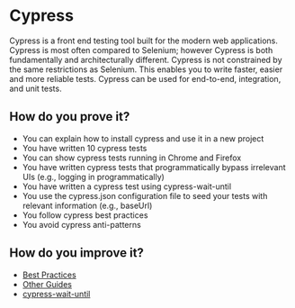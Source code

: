 # Cypress

Cypress is a front end testing tool built for the modern web applications. Cypress is most often compared to Selenium; however Cypress is both fundamentally and architecturally different. Cypress is not constrained by the same restrictions as Selenium. This enables you to write faster, easier and more reliable tests. Cypress can be used for end-to-end, integration, and unit tests.

## How do you prove it?

* You can explain how to install cypress and use it in a new project
* You have written 10 cypress tests
* You can show cypress tests running in Chrome and Firefox
* You have written cypress tests that programmatically bypass irrelevant UIs (e.g., logging in programmatically)
* You have written a cypress test using cypress-wait-until
* You use the cypress.json configuration file to seed your tests with relevant information (e.g., baseUrl)
* You follow cypress best practices
* You avoid cypress anti-patterns

## How do you improve it?

* [Best Practices](https://docs.cypress.io/guides/references/best-practices.html)
* [Other Guides](https://docs.cypress.io/guides)
* [cypress-wait-until](https://www.npmjs.com/package/cypress-wait-until)
